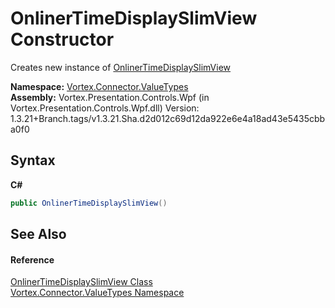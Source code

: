 # OnlinerTimeDisplaySlimView Constructor 
 

Creates new instance of <a href="T_Vortex_Connector_ValueTypes_OnlinerTimeDisplaySlimView.md">OnlinerTimeDisplaySlimView</a>

**Namespace:**&nbsp;<a href="N_Vortex_Connector_ValueTypes.md">Vortex.Connector.ValueTypes</a><br />**Assembly:**&nbsp;Vortex.Presentation.Controls.Wpf (in Vortex.Presentation.Controls.Wpf.dll) Version: 1.3.21+Branch.tags/v1.3.21.Sha.d2d012c69d12da922e6e4a18ad43e5435cbba0f0

## Syntax

**C#**<br />
``` C#
public OnlinerTimeDisplaySlimView()
```


## See Also


#### Reference
<a href="T_Vortex_Connector_ValueTypes_OnlinerTimeDisplaySlimView.md">OnlinerTimeDisplaySlimView Class</a><br /><a href="N_Vortex_Connector_ValueTypes.md">Vortex.Connector.ValueTypes Namespace</a><br />